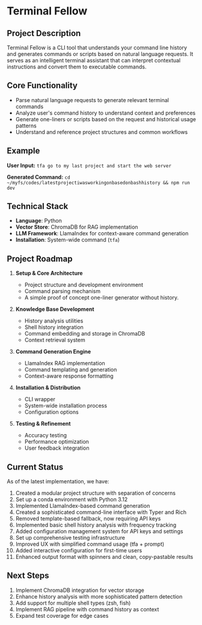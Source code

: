 # Terminal Fellow

## Project Description
Terminal Fellow is a CLI tool that understands your command line history and generates commands or scripts based on natural language requests. It serves as an intelligent terminal assistant that can interpret contextual instructions and convert them to executable commands.

## Core Functionality
- Parse natural language requests to generate relevant terminal commands
- Analyze user's command history to understand context and preferences
- Generate one-liners or scripts based on the request and historical usage patterns
- Understand and reference project structures and common workflows

## Example
**User Input:**
`tfa go to my last project and start the web server`

**Generated Command:**
`cd ~/myfs/codes/latestprojectiwasworkingonbasedonbashhistory && npm run dev`

## Technical Stack
- **Language**: Python
- **Vector Store**: ChromaDB for RAG implementation
- **LLM Framework**: LlamaIndex for context-aware command generation
- **Installation**: System-wide command (`tfa`)

## Project Roadmap
1. **Setup & Core Architecture**
   - Project structure and development environment
   - Command parsing mechanism
   - A simple proof of concept one-liner generator without history.

2. **Knowledge Base Development**
   - History analysis utilities
   - Shell history integration
   - Command embedding and storage in ChromaDB
   - Context retrieval system

3. **Command Generation Engine**
   - LlamaIndex RAG implementation
   - Command templating and generation
   - Context-aware response formatting

4. **Installation & Distribution**
   - CLI wrapper
   - System-wide installation process
   - Configuration options

5. **Testing & Refinement**
   - Accuracy testing
   - Performance optimization
   - User feedback integration

## Current Status
As of the latest implementation, we have:
1. Created a modular project structure with separation of concerns
2. Set up a conda environment with Python 3.12
3. Implemented LlamaIndex-based command generation
4. Created a sophisticated command-line interface with Typer and Rich
5. Removed template-based fallback, now requiring API keys
6. Implemented basic shell history analysis with frequency tracking
7. Added configuration management system for API keys and settings
8. Set up comprehensive testing infrastructure
9. Improved UX with simplified command usage (tfa + prompt)
10. Added interactive configuration for first-time users
11. Enhanced output format with spinners and clean, copy-pastable results

## Next Steps
1. Implement ChromaDB integration for vector storage
2. Enhance history analysis with more sophisticated pattern detection
3. Add support for multiple shell types (zsh, fish)
4. Implement RAG pipeline with command history as context
5. Expand test coverage for edge cases





